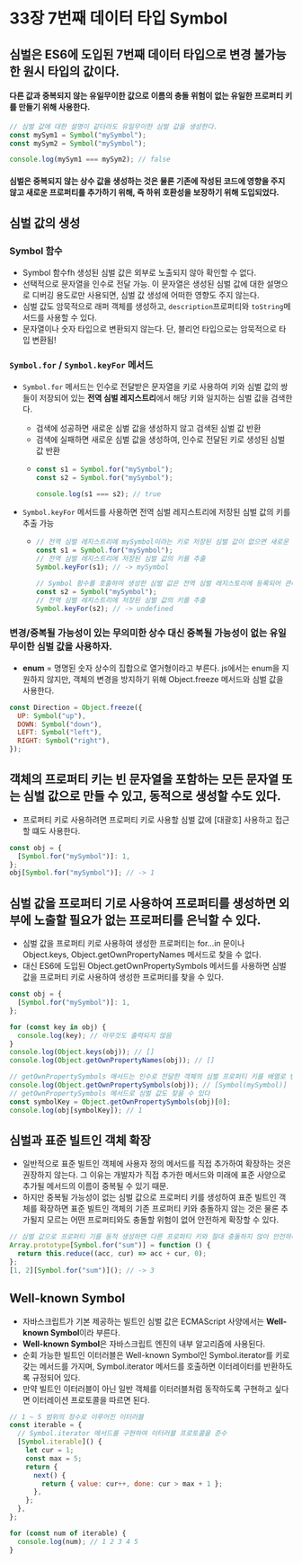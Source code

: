 # 33장 7번째 데이터 타입 Symbol

## 심벌은 ES6에 도입된 7번째 데이터 타입으로 변경 불가능한 원시 타입의 값이다.

#### 다른 값과 중복되지 않는 유일무이한 값으로 이름의 충돌 위험이 없는 유일한 프로퍼티 키를 만들기 위해 사용한다.

```javascript
// 심벌 값에 대한 설명이 같더라도 유일무이한 심벌 값을 생성한다.
const mySym1 = Symbol("mySymbol");
const mySym2 = Symbol("mySymbol");

console.log(mySym1 === mySym2); // false
```

#### 심벌은 중복되지 않는 상수 값을 생성하는 것은 물론 기존에 작성된 코드에 영향을 주지 않고 새로운 프로퍼티를 추가하기 위해, 즉 하위 호환성을 보장하기 위해 도입되었다.

## 심벌 값의 생성

### Symbol 함수

- Symbol 함수fh 생성된 심벌 값은 외부로 노출되지 않아 확인할 수 없다.
- 선택적으로 문자열을 인수로 전달 가능. 이 문자열은 생성된 심벌 값에 대한 설명으로 디버깅 용도로만 사용되면, 심벌 값 생성에 어떠한 영향도 주지 않는다.
- 심벌 값도 암묵적으로 래퍼 객체를 생성하고, `description`프로퍼티와 `toString`메서드를 사용할 수 있다.
- 문자열이나 숫자 타입으로 변환되지 않는다. 단, 블리언 타입으로는 암묵적으로 타입 변환됨!

### `Symbol.for` / `Symbol.keyFor` 메서드

- `Symbol.for` 메서드는 인수로 전달받은 문자열을 키로 사용하여 키와 심벌 값의 쌍들이 저장되어 있는 **전역 심벌 레지스트리**에서 해당 키와 일치하는 심벌 값을 검색한다.

  - 검색에 성공하면 새로운 심벌 값을 생성하지 않고 검색된 심벌 값 반환
  - 검색에 실패하면 새로운 심벌 값을 생성하여, 인수로 전달된 키로 생성된 심벌 값 반환
  - ```javascript
    const s1 = Symbol.for("mySymbol");
    const s2 = Symbol.for("mySymbol");

    console.log(s1 === s2); // true
    ```

- `Symbol.keyFor` 메서드를 사용하면 전역 심벌 레지스트리에 저장된 심벌 값의 키를 추출 가능

  - ```javascript
    // 전역 심벌 레지스트리에 mySymbol이라는 키로 저장된 심벌 값이 없으면 새로운 심벌 값을 생성
    const s1 = Symbol.for("mySymbol");
    // 전역 심벌 레지스트리에 저장된 심벌 값의 키를 추출
    Symbol.keyFor(s1); // -> mySymbol

    // Symbol 함수를 호출하여 생성한 심벌 값은 전역 심벌 레지스토리에 등록되어 관리되지 않음
    const s2 = Symbol("mySymbol");
    // 전역 심벌 레지스트리에 저장된 심벌 값의 키를 추출
    Symbol.keyFor(s2); // -> undefined
    ```

### 변경/중복될 가능성이 있는 무의미한 상수 대신 중복될 가능성이 없는 유일무이한 심벌 값을 사용하자.

- **enum** = 명명된 숫자 상수의 집합으로 열거형이라고 부른다. js에서는 enum을 지원하지 않지만, 객체의 변경을 방지하기 위해 Object.freeze 메서드와 심벌 값을 사용한다.

```javascript
const Direction = Object.freeze({
  UP: Symbol("up"),
  DOWN: Symbol("down"),
  LEFT: Symbol("left"),
  RIGHT: Symbol("right"),
});
```

## 객체의 프로퍼티 키는 빈 문자열을 포함하는 모든 문자열 또는 심벌 값으로 만들 수 있고, 동적으로 생성할 수도 있다.

- 프로퍼티 키로 사용하려면 프로퍼티 키로 사용할 심벌 값에 [대괄호] 사용하고 접근할 떄도 사용한다.

```javascript
const obj = {
  [Symbol.for("mySymbol")]: 1,
};
obj[Symbol.for("mySymbol")]; // -> 1
```

## 심벌 값을 프로퍼티 기로 사용하여 프로퍼티를 생성하면 외부에 노출할 필요가 없는 프로퍼티를 은닉할 수 있다.

- 심벌 값을 프로퍼티 키로 사용하여 생성한 프로퍼티는 for…in 문이나 Object.keys, Object.getOwnPropertyNames 메서드로 찾을 수 없다.
- 대신 ES6에 도입된 Object.getOwnPropertySymbols 메서드를 사용하면 심벌 값을 프로퍼티 키로 사용하여 생성한 프로퍼티를 찾을 수 있다.

```javascript
const obj = {
  [Symbol.for("mySymbol")]: 1,
};

for (const key in obj) {
  console.log(key); // 아무것도 출력되지 않음
}
console.log(Object.keys(obj)); // []
console.log(Object.getOwnPropertyNames(obj)); // []

// getOwnPropertySymbols 매서드는 인수로 전달한 객체의 심벌 프로퍼티 키를 배열로 반환
console.log(Object.getOwnPropertySymbols(obj)); // [Symbol(mySymbol)]
// getOwnPropertySymbols 메서드로 심벌 값도 찾을 수 있다
const symbolKey = Object.getOwnPropertySymbols(obj)[0];
console.log(obj[symbolKey]); // 1
```

## 심벌과 표준 빌트인 객체 확장

- 일반적으로 표준 빌트인 객체에 사용자 정의 메서드를 직접 추가하여 확장하는 것은 권장하지 않는다. 그 이유는 개발자가 직접 추가한 메서드와 미래에 표준 사양으로 추가될 메서드의 이름이 중복될 수 있기 때문.
- 하지만 중복될 가능성이 없는 심벌 값으로 프로퍼티 키를 생성하여 표준 빌트인 객체를 확장하면 표준 빌트인 객체의 기존 프로퍼티 키와 충돌하지 않는 것은 물론 추가될지 모르는 어떤 프로퍼티와도 충돌할 위험이 없어 안전하게 확장할 수 있다.

```javascript
// 심벌 값으로 프로퍼티 기를 동적 생성하면 다른 프로퍼티 키와 절대 충돌하지 않아 안전하다
Array.prototype[Symbol.for("sum")] = function () {
  return this.reduce((acc, cur) => acc + cur, 0);
};
[1, 2][Symbol.for("sum")](); // -> 3
```

## Well-known Symbol

- 자바스크립트가 기본 제공하는 빌트인 심벌 값은 ECMAScript 사양에서는 **Well-known Symbol**이라 부른다.
- **Well-known Symbol**은 자바스크립트 엔진의 내부 알고리즘에 사용된다.
- 순회 가능한 빌트인 이터러블은 Well-known Symbol인 Symbol.iterator를 키로 갖는 메서드를 가지며, Symbol.iterator 메서드를 호출하면 이터레이터를 반환하도록 규정되어 있다.
- 만약 빌트인 이터러블이 아닌 일반 객체를 이터러블처럼 동작하도록 구현하고 싶다면 이터레이션 프로토콜을 따르면 된다.

```javascript
// 1 ~ 5 범위의 정수로 이루어진 이터러블
const iterable = {
  // Symbol.iterator 메서드를 구현하여 이터러블 프로토콜을 준수
  [Symbol.iterable]() {
    let cur = 1;
    const max = 5;
    return {
      next() {
        return { value: cur++, done: cur > max + 1 };
      },
    };
  },
};

for (const num of iterable) {
  console.log(num); // 1 2 3 4 5
}
```
